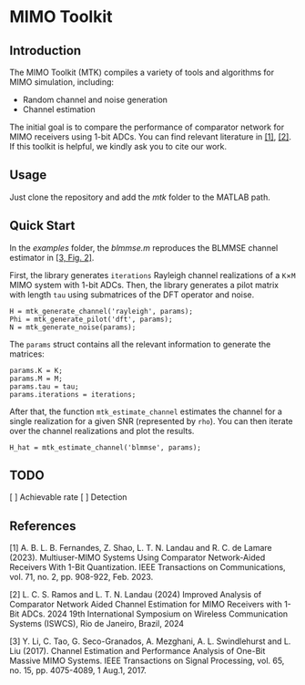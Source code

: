 # MIMO Toolkit

## Introduction

The MIMO Toolkit (MTK) compiles a variety of tools and algorithms for MIMO simulation, including:

* Random channel and noise generation
* Channel estimation

The initial goal is to compare the performance of comparator network for MIMO receivers using 1-bit ADCs. You can find relevant literature in [[1]](#1), [[2]](#2). If this toolkit is helpful, we kindly ask you to cite our work.

## Usage

Just clone the repository and add the *mtk* folder to the MATLAB path.

## Quick Start

In the *examples* folder, the *blmmse.m* reproduces the BLMMSE channel estimator in [[3, Fig. 2]](#3).

First, the library generates `iterations` Rayleigh channel realizations of a `K`$\times$`M` MIMO system with 1-bit ADCs. Then, the library generates a pilot matrix with length `tau` using submatrices of the DFT operator and noise.

```
H = mtk_generate_channel('rayleigh', params);
Phi = mtk_generate_pilot('dft', params);
N = mtk_generate_noise(params);
```

The `params` struct contains all the relevant information to generate the matrices:

```
params.K = K;
params.M = M;
params.tau = tau;
params.iterations = iterations;
```

After that, the function `mtk_estimate_channel` estimates the channel for a single realization for a given SNR (represented by `rho`). You can then iterate over the channel realizations and plot the results.

```
H_hat = mtk_estimate_channel('blmmse', params);
```

## TODO

[ ] Achievable rate
[ ] Detection

## References

<a id="1">[1]</a>
A. B. L. B. Fernandes, Z. Shao, L. T. N. Landau and R. C. de Lamare (2023).
Multiuser-MIMO Systems Using Comparator Network-Aided Receivers With 1-Bit Quantization.
IEEE Transactions on Communications, vol. 71, no. 2, pp. 908-922, Feb. 2023.

<a id="2">[2]</a>
L. C. S. Ramos and L. T. N. Landau (2024)
Improved Analysis of Comparator Network Aided Channel Estimation for MIMO Receivers with 1-Bit ADCs.
2024 19th International Symposium on Wireless Communication Systems (ISWCS), Rio de Janeiro, Brazil, 2024

<a id="3">[3]</a>
Y. Li, C. Tao, G. Seco-Granados, A. Mezghani, A. L. Swindlehurst and L. Liu (2017).
Channel Estimation and Performance Analysis of One-Bit Massive MIMO Systems.
IEEE Transactions on Signal Processing, vol. 65, no. 15, pp. 4075-4089, 1 Aug.1, 2017.

